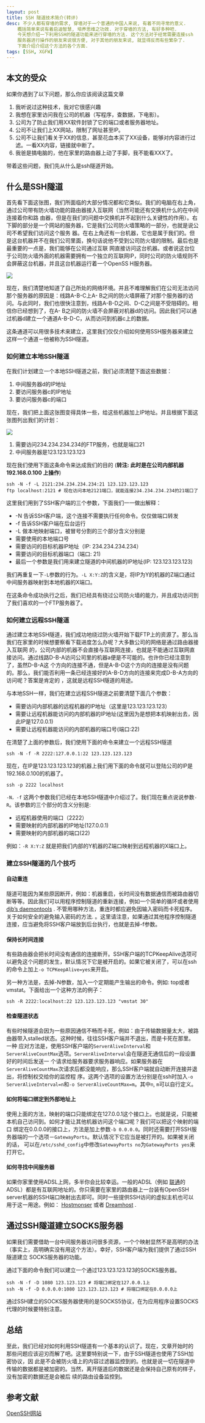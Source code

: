 ```yaml
---
layout: post
title: SSH 隧道技术简介(转评)
desc: 不少人都有穿墙的需求, 穿墙对于一个普通的中国人来说, 有着不同寻常的意义.
    概括简单来说有着启迪智慧, 培养思维之功效. 对于穿墙的方法, 有好多种吧.
    今天想介绍一下利用SSH的隧道功能来进行穿墙的方法. 这个方法对于经常需要连接ssh
    服务器进行操作的朋友来说很方便, 对于其他的朋友来说, 就显得反而有些繁杂了.
    下面介绍介绍这个方法的各个方面.
tags: [SSH, XGFW]
---
```


##  本文的受众

如果你遇到了以下问题，那么你应该阅读这篇文章

1. 我听说过这种技术，我对它很感兴趣 
2. 我想在家里访问我在公司的机器（写程序，查数据，下电影）。 
3. 公司为了防止我们用XX软件封锁了它的端口或者服务器地址。 
4. 公司不让我们上XX网站，限制了网址甚至IP。 
5. 公司不让我们看关于XX的信息，甚至花血本买了XX设备，能够对内容进行过滤。一看XX内容，链接就中断了。 
6. 我爸是搞电脑的，他在家里的路由器上动了手脚，我不能看XXX了。 

带着这些问题，我们先从什么是ssh隧道开始。

##  什么是SSH隧道

首先看下面这张图，我们所面临的大部分情况都和它类似。我们的电脑在右上角，通过公司带有防火墙功能的路由器接入互联网（当然可能还有交换机什么的在中间连接着你和路
由器，但是在我们的问题中交换机并不起到什么关键性的作用）。右下脚的部分是一个网站的服务器，它是我们公司防火墙策略的一部分，也就是说公司不希望我们访问这个服务
器。在右上角还有一台机器，它也是属于我们的。但是这台机器并不在我们公司里面，换句话说他不受到公司防火墙的限制。最后也是最重要的一点是，我们能够在公司通过互联
网直接访问这台机器。或者说这台位于公司防火墙外面的机器需要拥有一个独立的互联网IP，同时公司的防火墙规则不会屏蔽这台机器，并且这台机器运行着一个OpenSS
H服务器。

![](/image/2012-04-02-build-ssh-tunnel/3968544949_210eeac2a2.jpg)

现在，我们清楚地知道了自己所处的网络环境。并且不难理解我们在公司无法访问那个服务器的原因是：线路A-B-C上A-
B之间的防火墙屏蔽了对那个服务器的访问。与此同时，我们也很快注意到，线路A-B-D之间、D-C之间是不受阻碍的。相信你已经想到了，在A-
B之间的防火墙不会屏蔽对机器d的访问。因此我们可以通过机器d建立一个通道A-B-D-C，从而访问到机器c上的数据。

这条通道可以用很多技术来建立，这里我们仅仅介绍如何使用SSH服务器来建立这样一个通道－他被称为SSH隧道。

###  如何建立本地SSH隧道

在我们计划建立一个本地SSH隧道之前，我们必须清楚下面这些数据：

1. 中间服务器d的IP地址 
2. 要访问服务器c的IP地址 
3. 要访问服务器c的端口 

现在，我们把上面这张图变得具体一些，给这些机器加上IP地址。并且根据下面这张图列出我们的计划：

![](/image/2012-04-02-build-ssh-tunnel/3968539917_2d7a552df2.jpg)

  1. 需要访问234.234.234.234的FTP服务，也就是端口21 
  2. 中间服务器是123.123.123.123 

现在我们使用下面这条命令来达成我们的目的 (__转注: 此时是在公司内部机器 192.168.0.100 上操作__)

    ssh -N -f -L 2121:234.234.234.234:21 123.123.123.123
    ftp localhost:2121 # 现在访问本地2121端口，就能连接234.234.234.234的21端口了

这里我们用到了SSH客户端的三个参数，下面我们一一做出解释：

* -N 告诉SSH客户端，这个连接不需要执行任何命令。仅仅做端口转发 
* -f 告诉SSH客户端在后台运行 
* -L 做本地映射端口，被冒号分割的三个部分含义分别是 
* 需要使用的本地端口号 
* 需要访问的目标机器IP地址（IP: 234.234.234.234） 
* 需要访问的目标机器端口（端口: 21) 
* 最后一个参数是我们用来建立隧道的中间机器的IP地址(IP: 123.123.123.123) 

我们再重复一下`-L`参数的行为。`-L X:Y:Z`的含义是，将IP为Y的机器的Z端口通过中间服务器映射到本地机器的X端口。

在这条命令成功执行之后，我们已经具有绕过公司防火墙的能力，并且成功访问到了我们喜欢的一个FTP服务器了。

###  如何建立远程SSH隧道

通过建立本地SSH隧道，我们成功地绕过防火墙开始下载FTP上的资源了。那么当我们在家里的时候想要察看下载进度怎么办呢？大多数公司的网络是通过路由器接入互联网
的，公司内部的机器不会直接与互联网连接，也就是不能通过互联网直接访问。通过线路D-B-A访问公司里的机器a便是不可能的。也许你已经注意到了，虽然D-B-A这
个方向的连接不通，但是A-B-D这个方向的连接是没有问题的。那么，我们能否利用一条已经连接好的A-B-D方向的连接来完成D-B-A方向的访问呢？答案是肯定的
，这就是远程SSH隧道的用途。

与本地SSH一样，我们在建立远程SSH隧道之前要清楚下面几个参数：

* 需要访问内部机器的远程机器的IP地址（这里是123.123.123.123） 
* 需要让远程机器能访问的内部机器的IP地址(这里因为是想把本机映射出去，因此IP是127.0.0.1) 
* 需要让远程机器能访问的内部机器的端口号(端口:22) 

在清楚了上面的参数后，我们使用下面的命令来建立一个远程SSH隧道

    ssh -N -f -R 2222:127.0.0.1:22 123.123.123.123

现在，在IP是123.123.123.123的机器上我们用下面的命令就可以登陆公司的IP是192.168.0.100的机器了。

    ssh -p 2222 localhost

`-N，-f` 这两个参数我们已经在本地SSH隧道中介绍过了。我们现在重点说说参数`-R`。该参数的三个部分的含义分别是: 

* 远程机器使用的端口（2222） 
* 需要映射的内部机器的IP地址(127.0.0.1) 
* 需要映射的内部机器的端口(22) 

例如：`-R X:Y:Z` 就是把我们内部的Y机器的Z端口映射到远程机器的X端口上。

###  建立SSH隧道的几个技巧

#### 自动重连

隧道可能因为某些原因断开，例如：机器重启，长时间没有数据通信而被路由器切断等等。因此我们可以用程序控制隧道的重新连接，例如一个简单的循环或者使用
[djb’s daemontools](http://cr.yp.to/daemontools.html) .
不管用哪种方法，重连时都应避免因输入密码而卡死程序。关于如何安全的避免输入密码的方法.
。这里请注意，如果通过其他程序控制隧道连接，应当避免将SSH客户端放到后台执行，也就是去掉-f参数。

#### 保持长时间连接

有些路由器会把长时间没有通信的连接断开。SSH客户端的TCPKeepAlive选项可以避免这个问题的发生，默认情况下它是被开启的。如果它被关闭了，可以在ssh
的命令上加上`-o TCPKeepAlive=yes`来开启。

另一种方法是，去掉-N参数，加入一个定期能产生输出的命令。例如: top或者vmstat。下面给出一个这种方法的例子：

    ssh -R 2222:localhost:22 123.123.123.123 "vmstat 30"

#### 检查隧道状态

有些时候隧道会因为一些原因通信不畅而卡死，例如：由于传输数据量太大，被路由器带入stalled状态。这种时候，往往SSH客户端并不退出，而是卡死在那里。一种
应对方法是，使用SSH客户端的`ServerAliveInterval`和`ServerAliveCountMax`选项。`ServerAliveInterval`会在隧道无通信后的一段设置好的时间后发送一
个请求给服务器要求服务器响应。如果服务器在`ServerAliveCountMax`次请求后都没能响应，那么SSH客户端就自动断开连接并退出，将控制权交给你的监控程
序。这两个选项的设置方法分别是在ssh时加入`-o ServerAliveInterval=n`和`-o ServerAliveCountMax=m`。其中`n`, `m`可以自行定义。

#### 如何将端口绑定到外部地址上

使用上面的方法，映射的端口只能绑定在127.0.0.1这个接口上。也就是说，只能被本机自己访问到。如何才能让其他机器访问这个端口呢？我们可以把这个映射的端口
绑定在0.0.0.0的接口上，方法是加上参数`-b 0.0.0.0`。同时还需要打开SSH服务器端的一个选项－`GatewayPorts`。默认情况下它应当是被打开的。如果被关闭的话，
可以在`/etc/sshd_config`中修改`GatewayPorts no`为`GatewayPorts yes`来打开它。

#### 如何寻找中间服务器

如果你家里使用ADSL上网，多半你会比较幸运。一般的ADSL（例如 [联通](http://www.chinaunicom.com)的ADSL）都是有互联网地址的。你只需要在家里的路由器上一台装有OpenSSH server机器的SSH端口映射出去即可。同时一些提供SSH访问的虚拟主机也可以用于这一用途。例如： [Hostmonser](http://www.hostmonster.com) 或者 [Dreamhost](http://www.dreamhost.com) .

##  通过SSH隧道建立SOCKS服务器

如果我们需要借助一台中间服务器访问很多资源，一个个映射显然不是高明的办法（事实上，高明确实没有用这个方法）。幸好，SSH客户端为我们提供了通过SSH隧道建立
SOCKS服务器的功能。

通过下面的命令我们可以建立一个通过123.123.123.123的SOCKS服务器。

    ssh -N -f -D 1080 123.123.123 # 将端口绑定在127.0.0.1上
    ssh -N -f -D 0.0.0.0:1080 123.123.123.123 # 将端口绑定在0.0.0.0上

通过SSH建立的SOCKS服务器使用的是SOCKS5协议，在为应用程序设置SOCKS代理的时候要特别注意。

##  总结

至此，我们已经对如何利用SSH隧道有一个基本的认识了。现在，文章开始时的那些问题应该迎刃而解了吧。这里要特别说一下，由于SSH隧道也使用了SSH加密协议，因
此是不会被防火墙上的内容过滤器监控到的。也就是说一切在隧道中传输的数据都是被加密的。当然，离开隧道后的数据还是会保持自己原有的样子，没有加密的数据还是会被后
续的路由设备监控到。

##  参考文献

[OpenSSH网站](http://www.openssh.com)
